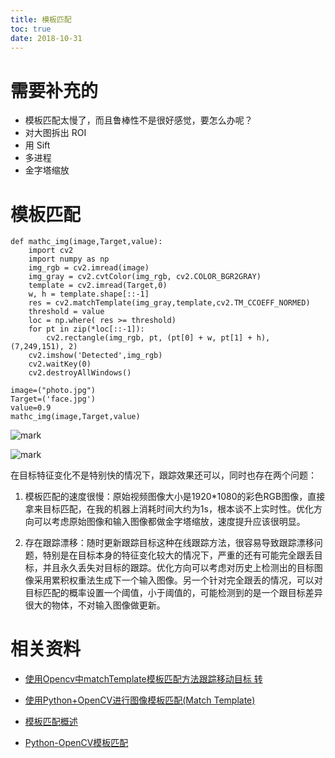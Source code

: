 ```yaml
---
title: 模板匹配
toc: true
date: 2018-10-31
---
```



# 需要补充的

- 模板匹配太慢了，而且鲁棒性不是很好感觉，要怎么办呢？
- 对大图拆出  ROI
- 用 Sift
- 多进程
- 金字塔缩放

# 模板匹配



```
def mathc_img(image,Target,value):
    import cv2
    import numpy as np
    img_rgb = cv2.imread(image)
    img_gray = cv2.cvtColor(img_rgb, cv2.COLOR_BGR2GRAY)
    template = cv2.imread(Target,0)
    w, h = template.shape[::-1]
    res = cv2.matchTemplate(img_gray,template,cv2.TM_CCOEFF_NORMED)
    threshold = value
    loc = np.where( res >= threshold)
    for pt in zip(*loc[::-1]):
        cv2.rectangle(img_rgb, pt, (pt[0] + w, pt[1] + h), (7,249,151), 2)   
    cv2.imshow('Detected',img_rgb)
    cv2.waitKey(0)
    cv2.destroyAllWindows()

image=("photo.jpg")
Target=('face.jpg')
value=0.9
mathc_img(image,Target,value)
```

![mark](http://images.iterate.site/blog/image/181031/4iA242BaEG.png?imageslim)

![mark](http://images.iterate.site/blog/image/181031/8l1Gj7mJ7m.png?imageslim)


在目标特征变化不是特别快的情况下，跟踪效果还可以，同时也存在两个问题：

1. 模板匹配的速度很慢：原始视频图像大小是1920*1080的彩色RGB图像，直接拿来目标匹配，在我的机器上消耗时间大约为1s，根本谈不上实时性。优化方向可以考虑原始图像和输入图像都做金字塔缩放，速度提升应该很明显。

2. 存在跟踪漂移：随时更新跟踪目标这种在线跟踪方法，很容易导致跟踪漂移问题，特别是在目标本身的特征变化较大的情况下，严重的还有可能完全跟丢目标，并且永久丢失对目标的跟踪。优化方向可以考虑对历史上检测出的目标图像采用累积权重法生成下一个输入图像。另一个针对完全跟丢的情况，可以对目标匹配的概率设置一个阈值，小于阈值的，可能检测到的是一个跟目标差异很大的物体，不对输入图像做更新。



# 相关资料

- [使用Opencv中matchTemplate模板匹配方法跟踪移动目标 转](https://my.oschina.net/abcijkxyz/blog/787696)
- [使用Python+OpenCV进行图像模板匹配(Match Template)](http://bluewhale.cc/2017-09-22/use-python-opencv-for-image-template-matching-match-template.html)


- [模板匹配概述](https://www.jianshu.com/p/960d0569b1e3)
- [Python-OpenCV模板匹配](https://blog.csdn.net/JohinieLi/article/details/81041069)

